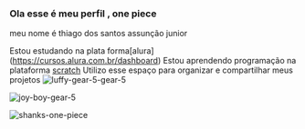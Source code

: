 ### Ola esse é meu perfil , one piece

meu nome é thiago dos santos assunção junior

Estou estudando na plata forma[alura] (https://cursos.alura.com.br/dashboard)
Estou aprendendo programação na plataforma  [scratch](https://scratch.mit.edu/)
Utilizo esse espaço para organizar e compartilhar meus projetos
![luffy-gear-5-gear-5](https://github.com/thiago102030/thiago/assets/161844372/08b334a1-4a33-41e0-ab9b-4cebb5d20f8c)

![joy-boy-gear-5](https://github.com/thiago102030/thiago/assets/161844372/5f3c3322-091e-422c-8c03-8cbf160be45d)

![shanks-one-piece](https://github.com/thiago102030/thiago/assets/161844372/9b31935a-3fde-4eda-80a3-5dfcd59b4345)






